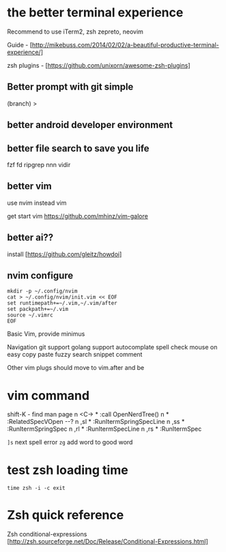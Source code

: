 # the better terminal experience
Recommend to use iTerm2, zsh zepreto, neovim

Guide - [http://mikebuss.com/2014/02/02/a-beautiful-productive-terminal-experience/]

zsh plugins - [https://github.com/unixorn/awesome-zsh-plugins]

## Better prompt with git simple
(branch) >

## better android developer environment

## better file search to save you life
fzf fd ripgrep nnn vidir

## better vim
use nvim instead vim


get start vim https://github.com/mhinz/vim-galore

## better ai??
install [https://github.com/gleitz/howdoi]

## nvim configure

```
mkdir -p ~/.config/nvim
cat > ~/.config/nvim/init.vim << EOF
set runtimepath+=~/.vim,~/.vim/after
set packpath+=~/.vim
source ~/.vimrc
EOF
```

Basic Vim, provide minimus

Navigation
git support
golang support
autocomplate
spell check
mouse on
easy copy paste
fuzzy search
snippet
comment

Other vim plugs should move to vim.after and be


# vim command

shift-K - find man page
n  <C-\>       * :call OpenNerdTree()<CR>
n  <C-S>       * :RelatedSpecVOpen<CR> --?
n  ,sl         * :RunItermSpringSpecLine<CR>
n  ,ss         * :RunItermSpringSpec<CR>
n  ,rl         * :RunItermSpecLine<CR>
n  ,rs         * :RunItermSpec<CR>


`]s` next spell error 
`zg` add word to good word

# test zsh loading time
`time zsh -i -c exit`

# Zsh quick reference
Zsh conditional-expressions [http://zsh.sourceforge.net/Doc/Release/Conditional-Expressions.html]
